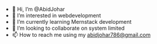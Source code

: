 - 👋 Hi, I’m @AbidJohar
- 👀 I’m interested in webdevelopment
- 🌱 I’m currently learning Mernstack development
- 💞️ I’m looking to collaborate on system limited
- 📫 How to reach me using my abidjohar786@gmail.com

<!---
AbidJohar/AbidJohar is a ✨ special ✨ repository because its `README.md` (this file) appears on your GitHub profile.
You can click the Preview link to take a look at your changes.
--->
